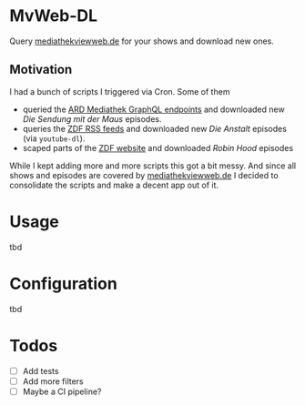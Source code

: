# MvWeb-DL

Query [mediathekviewweb.de](https://mediathekviewweb.de/) for your shows and download new ones.

## Motivation
I had a bunch of scripts I triggered via Cron. Some of them 
- queried the [ARD Mediathek GraphQL endpoints](https://api.ardmediathek.de/public-gateway) and downloaded new _Die Sendung mit der Maus_ episodes.
- queries the [ZDF RSS feeds](https://www.zdf.de/rss/podcast/video/zdf/comedy/die-anstalt) and downloaded new _Die Anstalt_ episodes (via `youtube-dl`).
- scaped parts of the [ZDF website](https://www.zdf.de/) and downloaded _Robin Hood_ episodes

While I kept adding more and more scripts this got a bit messy. And since all shows and episodes are covered by [mediathekviewweb.de](https://mediathekviewweb.de/) I decided to consolidate the scripts and make a decent app out of it.

# Usage
tbd

# Configuration
tbd

# Todos
- [ ] Add tests
- [ ] Add more filters
- [ ] Maybe a CI pipeline?